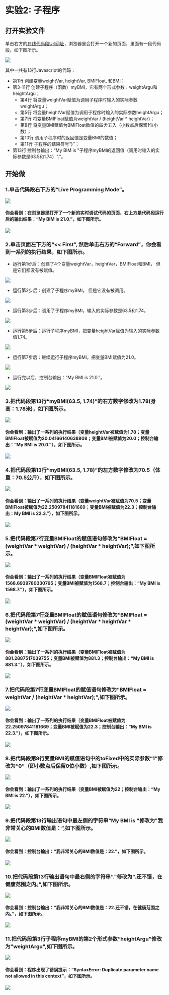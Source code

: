 # 实验2:  子程序


## 打开实验文件

单击右方的[在线代码段Url网址](http://pythontutor.com/visualize.html#code=var%20weightVar,%20heightVar,%20BMIFloat,%20BMI%3B%20%20%20%20%0A%0Afunction%20myBMI%20%28weightArgu,%20heightArgu%29%20%7B%20%20%20%0A%20%20%20%20weightVar%20%3D%20weightArgu%3B%20%20%20%20%20%20%20%20%20%20%0A%20%20%20%20heightVar%20%3D%20heightArgu%3B%20%20%20%20%20%20%20%20%0A%0A%20%20%20%20BMIFloat%20%3D%20weightVar%20/%20%28heightVar%20*%20heightVar%29%3B%20%0A%20%20%20%20BMI%20%3D%20BMIFloat.toFixed%281%29%3B%20%20%20%20%0A%0A%20%20%20%20return%20BMI%3B%0A%7D%0A%0Aconsole.log%28%22My%20BMI%20is%20%22%20%2B%20myBMI%2863.5,%201.74%29%20%2B%20%22.%22%29%3B&cumulative=false&heapPrimitives=nevernest&mode=edit&origin=opt-frontend.js&py=js&rawInputLstJSON=%5B%5D&textReferences=false)，浏览器里会打开一个新的页面，里面有一段代码段，如下图所示。

![](/images/章1-快速掌握编程的基础知识/子程序/0.bmp)

其中一共有13行Javascript的代码：

- 第1行 创建变量weightVar, heightVar, BMIFloat, 和BMI；
- 第3-11行 创建子程序（函数）myBMI，它有两个形式参数：weightArgu和heightArgu；
	- 第4行 将变量weightVar赋值为调用子程序时输入的实际参数weightArgu；
	- 第5行 将变量heightVar赋值为调用子程序时输入的实际参数heightArgu；
	- 第7行 将变量BMIFloat赋值为weightVar / (heightVar * heightVar)；
	- 第8行 将变量BMI赋值为BMIFloat数值的四舍五入（小数点后保留1位小数）；
	- 第10行 调用子程序时的返回值是变量BMI的数值；
	- 第11行 子程序的结束符号“}”；
- 第13行 控制台输出：“My BIM is "子程序myBMI的返回值（调用时输入的实际参数是63.5和1.74）"."。

## 开始做

### 1.单击代码段右下方的“Live Programming Mode”。

![](/images/章1-快速掌握编程的基础知识/子程序/1a.bmp)

#### 你会看到：在浏览器里打开了一个新的实时调试代码的页面，右上方是代码段运行后的输出结果：“My BIM is 21.0.”，如下图所示。


![](/images/章1-快速掌握编程的基础知识/子程序/1b.bmp)

### 2.单击页面左下方的“<< First”, 然后单击右方的“Forward”，你会看到一系列的执行结果，如下图所示。

- 运行第1步后：创建了4个变量weightVar，heightVar，BMIFloat和BMI， 但是它们都没有被赋值。

![](/images/章1-快速掌握编程的基础知识/子程序/2b1.bmp)

- 运行第2步后：创建了子程序myBMI， 但是它没有被调用。

![](/images/章1-快速掌握编程的基础知识/子程序/2b2.bmp)

- 运行第3步后：调用了子程序myBMI，输入的实际参数是63.5和1.74。

![](/images/章1-快速掌握编程的基础知识/子程序/2b3.bmp)

- 运行第5步后：运行子程序myBMI，把变量heightVar赋值为输入的实际参数值1.74。

![](/images/章1-快速掌握编程的基础知识/子程序/2b4.bmp)

- 运行第7步后：继续运行子程序myBMI，把变量BMI赋值为21.0。

![](/images/章1-快速掌握编程的基础知识/子程序/2b5.bmp)

- 运行完以后，控制台输出：“My BMI is 21.0.”。

![](/images/章1-快速掌握编程的基础知识/子程序/2b6.bmp)

### 3.把代码段第13行“myBMI(63.5, 1.74)”的右方数字修改为1.78(身高：1.78米)，如下图所示。

![](/images/章1-快速掌握编程的基础知识/子程序/3a.bmp)

#### 你会看到：输出了一系列的执行结果（变量heightVar被赋值为1.78；变量BMIFloat被赋值为20.04166140638808；变量BMI被赋值为20.0；控制台输出：“My BMI is 20.0.”），如下图所示。

![](/images/章1-快速掌握编程的基础知识/子程序/3b.bmp)

### 4.把代码段第13行“myBMI(63.5, 1.78)”的左方数字修改为70.5（体重：70.5公斤），如下图所示。

![](/images/章1-快速掌握编程的基础知识/子程序/4a.bmp)

#### 你会看到：输出了一系列的执行结果（变量weightVar被赋值为70.5；变量BMIFloat被赋值为22.25097841181669；变量BMI被赋值为22.3；控制台输出：My BMI is 22.3.”），如下图所示。

![](/images/章1-快速掌握编程的基础知识/子程序/4b.bmp)

### 5.把代码段第7行变量BMIFloat的赋值语句修改为“BMIFloat = (weightVar * weightVar) / (heightVar * heightVar);”,如下图所示。

![](/images/章1-快速掌握编程的基础知识/子程序/5a.bmp)

#### 你会看到：输出了一系列的执行结果（变量BMIFloat被赋值为1568.6939780330765；变量BMI被赋值为1568.7；控制台输出：“My BMI is 1568.7.”），如下图所示。

![](/images/章1-快速掌握编程的基础知识/子程序/5b.bmp)

### 6.把代码段第7行变量BMIFloat的赋值语句修改为“BMIFloat = (weightVar * weightVar) / (heightVar * heightVar * heightVar);”,如下图所示。

![](/images/章1-快速掌握编程的基础知识/子程序/6a.bmp)

#### 你会看到：输出了一系列的执行结果（变量BMIFloat被赋值为881.2887517039755；变量BMI被赋值为881.3；控制台输出：“My BMI is 881.3.”），如下图所示。

![](/images/章1-快速掌握编程的基础知识/子程序/6b.bmp)

### 7.把代码段第7行变量BMIFloat的赋值语句修改为“BMIFloat = weightVar / (heightVar * heightVar);”,如下图所示。

![](/images/章1-快速掌握编程的基础知识/子程序/7a.bmp)

#### 你会看到：输出了一系列的执行结果（变量BMIFloat被赋值为22.25097841181669；变量BMI被赋值为22.3；控制台输出：“My BMI is 22.3.”），如下图所示。

![](/images/章1-快速掌握编程的基础知识/子程序/7b.bmp)

### 8.把代码段第8行变量BMI的赋值语句中的toFixed中的实际参数“1”修改为“0”（即小数点后保留0位小数）,如下图所示。

![](/images/章1-快速掌握编程的基础知识/子程序/8a.bmp)

#### 你会看到：输出了一系列的执行结果（变量BMI被赋值为22；控制台输出：“My BMI is 22.”），如下图所示。

![](/images/章1-快速掌握编程的基础知识/子程序/8b.bmp)

### 9.把代码段第13行输出语句中最左侧的字符串“My BMI is "修改为"我非常关心的BMI数值是：”,如下图所示。

![](/images/章1-快速掌握编程的基础知识/子程序/9a.bmp)

#### 你会看到：控制台输出：“我非常关心的BMI数值是：22.”，如下图所示。

![](/images/章1-快速掌握编程的基础知识/子程序/9b.bmp)

### 10.把代码段第13行输出语句中最右侧的字符串“."修改为".还不错，在健康范围之内。”,如下图所示。

![](/images/章1-快速掌握编程的基础知识/子程序/10a.bmp)

#### 你会看到：控制台输出：“我非常关心的BMI数值是：22.还不错，在健康范围之内。”，如下图所示。

![](/images/章1-快速掌握编程的基础知识/子程序/10b.bmp)

### 11.把代码段第3行子程序myBMI的第2个形式参数“heightArgu”修改为"weightArgu",如下图所示。

![](/images/章1-快速掌握编程的基础知识/子程序/11a.bmp)

#### 你会看到：程序出现了错误提示：“SyntaxError: Duplicate parameter name not allowed in this context”，如下图所示。

![](/images/章1-快速掌握编程的基础知识/子程序/11b.bmp)





